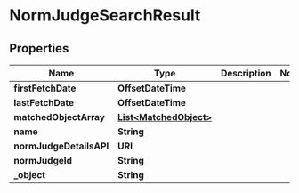 

# NormJudgeSearchResult


## Properties

| Name | Type | Description | Notes |
|------------ | ------------- | ------------- | -------------|
|**firstFetchDate** | **OffsetDateTime** |  |  |
|**lastFetchDate** | **OffsetDateTime** |  |  |
|**matchedObjectArray** | [**List&lt;MatchedObject&gt;**](MatchedObject.md) |  |  |
|**name** | **String** |  |  |
|**normJudgeDetailsAPI** | **URI** |  |  |
|**normJudgeId** | **String** |  |  |
|**_object** | **String** |  |  |



